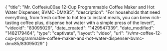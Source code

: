{
    "title": "Mr. Coffee\u00ae 12-Cup Programmable Coffee Maker and Hot Water Dispenser, BVMC-DMX85",
    "description": "For households that need everything, from fresh coffee to hot tea to instant meals, you can brew rich-tasting coffee plus, dispense hot water with a simple press of the lever!",
    "videoid": "83095029",
    "date_created": "1429547339",
    "date_modified": "1482179464",
    "type": "captivate",
    "layout": "video",
    "url": "\/v\/mr-coffee-12-cup-programmable-coffee-maker-and-hot-water-dispenser-bvmc-dmx85\/83095029"
}